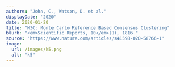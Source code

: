 ```yaml
---
authors: "John, C., Watson, D. et al."
displayDate: "2020"
date: 2020-01-20
title: "M3C: Monte Carlo Reference Based Consensus Clustering"
blurb: "<em>Scientific Reports, 10</em>(1), 1816."
source: "https://www.nature.com/articles/s41598-020-58766-1"
image:
  url: /images/k5.png
  alt: "k5"
---
```

